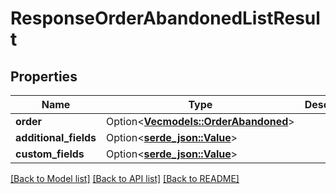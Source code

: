 # ResponseOrderAbandonedListResult

## Properties

Name | Type | Description | Notes
------------ | ------------- | ------------- | -------------
**order** | Option<[**Vec<models::OrderAbandoned>**](OrderAbandoned.md)> |  | [optional]
**additional_fields** | Option<[**serde_json::Value**](.md)> |  | [optional]
**custom_fields** | Option<[**serde_json::Value**](.md)> |  | [optional]

[[Back to Model list]](../README.md#documentation-for-models) [[Back to API list]](../README.md#documentation-for-api-endpoints) [[Back to README]](../README.md)


